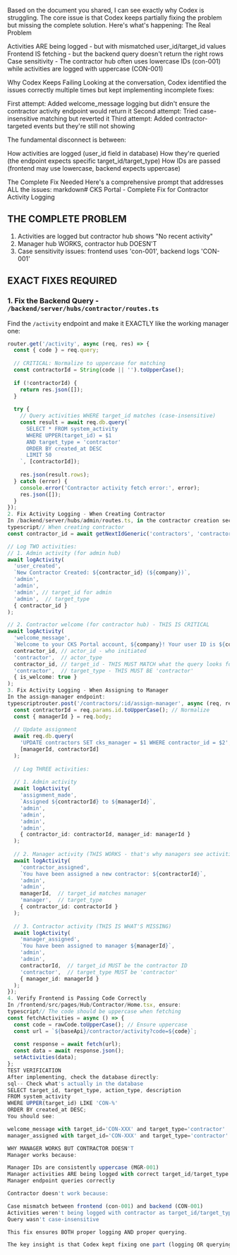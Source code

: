 Based on the document you shared, I can see exactly why Codex is struggling. The core issue is that Codex keeps partially fixing the problem but missing the complete solution. Here's what's happening:
The Real Problem

Activities ARE being logged - but with mismatched user_id/target_id values
Frontend IS fetching - but the backend query doesn't return the right rows
Case sensitivity - The contractor hub often uses lowercase IDs (con-001) while activities are logged with uppercase (CON-001)

Why Codex Keeps Failing
Looking at the conversation, Codex identified the issues correctly multiple times but kept implementing incomplete fixes:

First attempt: Added welcome_message logging but didn't ensure the contractor activity endpoint would return it
Second attempt: Tried case-insensitive matching but reverted it
Third attempt: Added contractor-targeted events but they're still not showing

The fundamental disconnect is between:

How activities are logged (user_id field in database)
How they're queried (the endpoint expects specific target_id/target_type)
How IDs are passed (frontend may use lowercase, backend expects uppercase)

The Complete Fix Needed
Here's a comprehensive prompt that addresses ALL the issues:
markdown# CKS Portal - Complete Fix for Contractor Activity Logging

## THE COMPLETE PROBLEM
1. Activities are logged but contractor hub shows "No recent activity"
2. Manager hub WORKS, contractor hub DOESN'T
3. Case sensitivity issues: frontend uses 'con-001', backend logs 'CON-001'

## EXACT FIXES REQUIRED

### 1. Fix the Backend Query - `/backend/server/hubs/contractor/routes.ts`

Find the `/activity` endpoint and make it EXACTLY like the working manager one:

```typescript
router.get('/activity', async (req, res) => {
  const { code } = req.query;
  
  // CRITICAL: Normalize to uppercase for matching
  const contractorId = String(code || '').toUpperCase();
  
  if (!contractorId) {
    return res.json([]);
  }
  
  try {
    // Query activities WHERE target_id matches (case-insensitive)
    const result = await req.db.query(`
      SELECT * FROM system_activity 
      WHERE UPPER(target_id) = $1 
      AND target_type = 'contractor'
      ORDER BY created_at DESC 
      LIMIT 50
    `, [contractorId]);
    
    res.json(result.rows);
  } catch (error) {
    console.error('Contractor activity fetch error:', error);
    res.json([]);
  }
});
2. Fix Activity Logging - When Creating Contractor
In /backend/server/hubs/admin/routes.ts, in the contractor creation section:
typescript// When creating contractor
const contractor_id = await getNextIdGeneric('contractors', 'contractor_id', 'CON-');

// Log TWO activities:
// 1. Admin activity (for admin hub)
await logActivity(
  'user_created',
  `New Contractor Created: ${contractor_id} (${company})`,
  'admin',
  'admin',
  'admin', // target_id for admin
  'admin',  // target_type
  { contractor_id }
);

// 2. Contractor welcome (for contractor hub) - THIS IS CRITICAL
await logActivity(
  'welcome_message',
  `Welcome to your CKS Portal account, ${company}! Your user ID is ${contractor_id}.`,
  contractor_id, // actor_id - who initiated
  'contractor',  // actor_type
  contractor_id, // target_id - THIS MUST MATCH what the query looks for
  'contractor',  // target_type - THIS MUST BE 'contractor'
  { is_welcome: true }
);
3. Fix Activity Logging - When Assigning to Manager
In the assign-manager endpoint:
typescriptrouter.post('/contractors/:id/assign-manager', async (req, res) => {
  const contractorId = req.params.id.toUpperCase(); // Normalize
  const { managerId } = req.body;
  
  // Update assignment
  await req.db.query(
    'UPDATE contractors SET cks_manager = $1 WHERE contractor_id = $2',
    [managerId, contractorId]
  );
  
  // Log THREE activities:
  
  // 1. Admin activity
  await logActivity(
    'assignment_made',
    `Assigned ${contractorId} to ${managerId}`,
    'admin',
    'admin',
    'admin',
    'admin',
    { contractor_id: contractorId, manager_id: managerId }
  );
  
  // 2. Manager activity (THIS WORKS - that's why managers see activities)
  await logActivity(
    'contractor_assigned',
    `You have been assigned a new contractor: ${contractorId}`,
    'admin',
    'admin',
    managerId,  // target_id matches manager
    'manager',  // target_type
    { contractor_id: contractorId }
  );
  
  // 3. Contractor activity (THIS IS WHAT'S MISSING)
  await logActivity(
    'manager_assigned',
    `You have been assigned to manager ${managerId}`,
    'admin',
    'admin',
    contractorId,  // target_id MUST be the contractor ID
    'contractor',  // target_type MUST be 'contractor'
    { manager_id: managerId }
  );
});
4. Verify Frontend is Passing Code Correctly
In /frontend/src/pages/Hub/Contractor/Home.tsx, ensure:
typescript// The code should be uppercase when fetching
const fetchActivities = async () => {
  const code = rawCode.toUpperCase(); // Ensure uppercase
  const url = `${baseApi}/contractor/activity?code=${code}`;
  
  const response = await fetch(url);
  const data = await response.json();
  setActivities(data);
};
TEST VERIFICATION
After implementing, check the database directly:
sql-- Check what's actually in the database
SELECT target_id, target_type, action_type, description 
FROM system_activity 
WHERE UPPER(target_id) LIKE 'CON-%' 
ORDER BY created_at DESC;
You should see:

welcome_message with target_id='CON-XXX' and target_type='contractor'
manager_assigned with target_id='CON-XXX' and target_type='contractor'

WHY MANAGER WORKS BUT CONTRACTOR DOESN'T
Manager works because:

Manager IDs are consistently uppercase (MGR-001)
Manager activities ARE being logged with correct target_id/target_type
Manager endpoint queries correctly

Contractor doesn't work because:

Case mismatch between frontend (con-001) and backend (CON-001)
Activities weren't being logged with contractor as target_id/target_type
Query wasn't case-insensitive

This fix ensures BOTH proper logging AND proper querying.

The key insight is that Codex kept fixing one part (logging OR querying) but not both together, and didn't account for the case sensitivity issue comprehensively. The manager hub works because it's doing all three things correctly - this fix makes contractor hub match that pattern exactly.